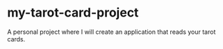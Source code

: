 # my-tarot-card-project
A personal project where I will create an application that reads your tarot cards.
